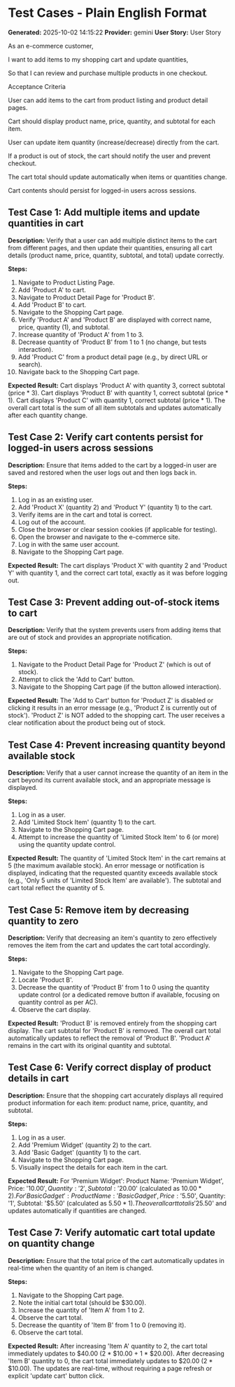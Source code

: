 # Test Cases - Plain English Format

**Generated:** 2025-10-02 14:15:22
**Provider:** gemini
**User Story:** User Story
As an e-commerce customer,
I want to add items to my shopping cart and update quantities,
So that I can review and purchase multiple products in one checkout.

Acceptance Criteria

User can add items to the cart from product listing and product detail pages.

Cart should display product name, price, quantity, and subtotal for each item.

User can update item quantity (increase/decrease) directly from the cart.

If a product is out of stock, the cart should notify the user and prevent checkout.

The cart total should update automatically when items or quantities change.

Cart contents should persist for logged-in users across sessions.

## Test Case 1: Add multiple items and update quantities in cart

**Description:** Verify that a user can add multiple distinct items to the cart from different pages, and then update their quantities, ensuring all cart details (product name, price, quantity, subtotal, and total) update correctly.

**Steps:**
1. Navigate to Product Listing Page.
2. Add 'Product A' to cart.
3. Navigate to Product Detail Page for 'Product B'.
4. Add 'Product B' to cart.
5. Navigate to the Shopping Cart page.
6. Verify 'Product A' and 'Product B' are displayed with correct name, price, quantity (1), and subtotal.
7. Increase quantity of 'Product A' from 1 to 3.
8. Decrease quantity of 'Product B' from 1 to 1 (no change, but tests interaction).
9. Add 'Product C' from a product detail page (e.g., by direct URL or search).
10. Navigate back to the Shopping Cart page.

**Expected Result:** Cart displays 'Product A' with quantity 3, correct subtotal (price * 3). Cart displays 'Product B' with quantity 1, correct subtotal (price * 1). Cart displays 'Product C' with quantity 1, correct subtotal (price * 1). The overall cart total is the sum of all item subtotals and updates automatically after each quantity change.

## Test Case 2: Verify cart contents persist for logged-in users across sessions

**Description:** Ensure that items added to the cart by a logged-in user are saved and restored when the user logs out and then logs back in.

**Steps:**
1. Log in as an existing user.
2. Add 'Product X' (quantity 2) and 'Product Y' (quantity 1) to the cart.
3. Verify items are in the cart and total is correct.
4. Log out of the account.
5. Close the browser or clear session cookies (if applicable for testing).
6. Open the browser and navigate to the e-commerce site.
7. Log in with the same user account.
8. Navigate to the Shopping Cart page.

**Expected Result:** The cart displays 'Product X' with quantity 2 and 'Product Y' with quantity 1, and the correct cart total, exactly as it was before logging out.

## Test Case 3: Prevent adding out-of-stock items to cart

**Description:** Verify that the system prevents users from adding items that are out of stock and provides an appropriate notification.

**Steps:**
1. Navigate to the Product Detail Page for 'Product Z' (which is out of stock).
2. Attempt to click the 'Add to Cart' button.
3. Navigate to the Shopping Cart page (if the button allowed interaction).

**Expected Result:** The 'Add to Cart' button for 'Product Z' is disabled or clicking it results in an error message (e.g., 'Product Z is currently out of stock'). 'Product Z' is NOT added to the shopping cart. The user receives a clear notification about the product being out of stock.

## Test Case 4: Prevent increasing quantity beyond available stock

**Description:** Verify that a user cannot increase the quantity of an item in the cart beyond its current available stock, and an appropriate message is displayed.

**Steps:**
1. Log in as a user.
2. Add 'Limited Stock Item' (quantity 1) to the cart.
3. Navigate to the Shopping Cart page.
4. Attempt to increase the quantity of 'Limited Stock Item' to 6 (or more) using the quantity update control.

**Expected Result:** The quantity of 'Limited Stock Item' in the cart remains at 5 (the maximum available stock). An error message or notification is displayed, indicating that the requested quantity exceeds available stock (e.g., 'Only 5 units of 'Limited Stock Item' are available'). The subtotal and cart total reflect the quantity of 5.

## Test Case 5: Remove item by decreasing quantity to zero

**Description:** Verify that decreasing an item's quantity to zero effectively removes the item from the cart and updates the cart total accordingly.

**Steps:**
1. Navigate to the Shopping Cart page.
2. Locate 'Product B'.
3. Decrease the quantity of 'Product B' from 1 to 0 using the quantity update control (or a dedicated remove button if available, focusing on quantity control as per AC).
4. Observe the cart display.

**Expected Result:** 'Product B' is removed entirely from the shopping cart display. The cart subtotal for 'Product B' is removed. The overall cart total automatically updates to reflect the removal of 'Product B'. 'Product A' remains in the cart with its original quantity and subtotal.

## Test Case 6: Verify correct display of product details in cart

**Description:** Ensure that the shopping cart accurately displays all required product information for each item: product name, price, quantity, and subtotal.

**Steps:**
1. Log in as a user.
2. Add 'Premium Widget' (quantity 2) to the cart.
3. Add 'Basic Gadget' (quantity 1) to the cart.
4. Navigate to the Shopping Cart page.
5. Visually inspect the details for each item in the cart.

**Expected Result:** For 'Premium Widget': Product Name: 'Premium Widget', Price: '$10.00', Quantity: '2', Subtotal: '$20.00' (calculated as $10.00 * 2). For 'Basic Gadget': Product Name: 'Basic Gadget', Price: '$5.50', Quantity: '1', Subtotal: '$5.50' (calculated as $5.50 * 1). The overall cart total is '$25.50' and updates automatically if quantities are changed.

## Test Case 7: Verify automatic cart total update on quantity change

**Description:** Ensure that the total price of the cart automatically updates in real-time when the quantity of an item is changed.

**Steps:**
1. Navigate to the Shopping Cart page.
2. Note the initial cart total (should be $30.00).
3. Increase the quantity of 'Item A' from 1 to 2.
4. Observe the cart total.
5. Decrease the quantity of 'Item B' from 1 to 0 (removing it).
6. Observe the cart total.

**Expected Result:** After increasing 'Item A' quantity to 2, the cart total immediately updates to $40.00 (2 * $10.00 + 1 * $20.00). After decreasing 'Item B' quantity to 0, the cart total immediately updates to $20.00 (2 * $10.00). The updates are real-time, without requiring a page refresh or explicit 'update cart' button click.

